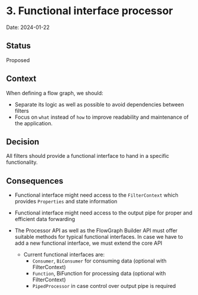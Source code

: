 # 3. Functional interface processor 

Date: 2024-01-22

## Status

Proposed

## Context

When defining a flow graph, we should:
  * Separate its logic as well as possible to avoid dependencies between filters 
  * Focus on `what` instead of `how` to improve readability and maintenance of the application. 

## Decision

All filters should provide a functional interface to hand in a specific functionality. 

## Consequences
* Functional interface might need access to the `FilterContext` which provides `Properties` and state information
* Functional interface might need access to the output pipe for proper and efficient data forwarding  

* The Processor API as well as the FlowGraph Builder API must offer suitable methods for typical functional interfaces. In case we have to add a new functional interface, we must extend the core API 
  * Current functional interfaces are: 
    * `Consumer`, `BiConsumer` for consuming data (optional with FilterContext)
    * `Function`, BiFunction for processing data (optional with FilterContext)
    * `PipedProcessor` in case control over output pipe is required 